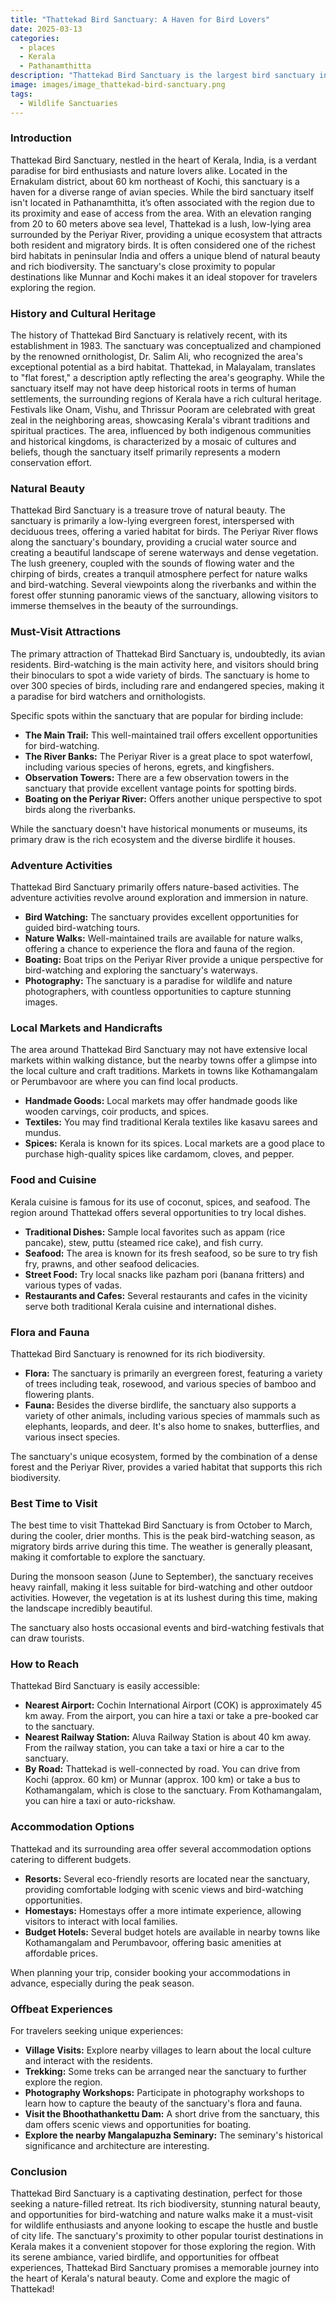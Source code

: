 ```yaml
---
title: "Thattekad Bird Sanctuary: A Haven for Bird Lovers"
date: 2025-03-13
categories:
  - places
  - Kerala
  - Pathanamthitta
description: "Thattekad Bird Sanctuary is the largest bird sanctuary in Kerala and one of the most famous bird sanctuaries in India. It is a haven for bird lovers, especially during winter when migratory birds like flamingos arrive here from as far as Siberia. The sanctuary offers a great opportunity to spot rare species of birds and enjoy the serene beauty of nature."
image: images/image_thattekad-bird-sanctuary.png
tags: 
  - Wildlife Sanctuaries
---
```



### **Introduction**

Thattekad Bird Sanctuary, nestled in the heart of Kerala, India, is a verdant paradise for bird enthusiasts and nature lovers alike. Located in the Ernakulam district, about 60 km northeast of Kochi, this sanctuary is a haven for a diverse range of avian species. While the bird sanctuary itself isn't located in Pathanamthitta, it’s often associated with the region due to its proximity and ease of access from the area. With an elevation ranging from 20 to 60 meters above sea level, Thattekad is a lush, low-lying area surrounded by the Periyar River, providing a unique ecosystem that attracts both resident and migratory birds. It is often considered one of the richest bird habitats in peninsular India and offers a unique blend of natural beauty and rich biodiversity. The sanctuary's close proximity to popular destinations like Munnar and Kochi makes it an ideal stopover for travelers exploring the region.

### **History and Cultural Heritage**

The history of Thattekad Bird Sanctuary is relatively recent, with its establishment in 1983. The sanctuary was conceptualized and championed by the renowned ornithologist, Dr. Salim Ali, who recognized the area's exceptional potential as a bird habitat. Thattekad, in Malayalam, translates to "flat forest," a description aptly reflecting the area's geography. While the sanctuary itself may not have deep historical roots in terms of human settlements, the surrounding regions of Kerala have a rich cultural heritage. Festivals like Onam, Vishu, and Thrissur Pooram are celebrated with great zeal in the neighboring areas, showcasing Kerala's vibrant traditions and spiritual practices. The area, influenced by both indigenous communities and historical kingdoms, is characterized by a mosaic of cultures and beliefs, though the sanctuary itself primarily represents a modern conservation effort.

### **Natural Beauty**

Thattekad Bird Sanctuary is a treasure trove of natural beauty. The sanctuary is primarily a low-lying evergreen forest, interspersed with deciduous trees, offering a varied habitat for birds. The Periyar River flows along the sanctuary's boundary, providing a crucial water source and creating a beautiful landscape of serene waterways and dense vegetation. <placeholder image tag for landscape view of the sanctuary> The lush greenery, coupled with the sounds of flowing water and the chirping of birds, creates a tranquil atmosphere perfect for nature walks and bird-watching. Several viewpoints along the riverbanks and within the forest offer stunning panoramic views of the sanctuary, allowing visitors to immerse themselves in the beauty of the surroundings.

### **Must-Visit Attractions**

The primary attraction of Thattekad Bird Sanctuary is, undoubtedly, its avian residents. Bird-watching is the main activity here, and visitors should bring their binoculars to spot a wide variety of birds. The sanctuary is home to over 300 species of birds, including rare and endangered species, making it a paradise for bird watchers and ornithologists. <placeholder image tag for a photo of birds from the sanctuary>

Specific spots within the sanctuary that are popular for birding include:

*   **The Main Trail:** This well-maintained trail offers excellent opportunities for bird-watching.
*   **The River Banks:** The Periyar River is a great place to spot waterfowl, including various species of herons, egrets, and kingfishers.
*   **Observation Towers:** There are a few observation towers in the sanctuary that provide excellent vantage points for spotting birds.
*   **Boating on the Periyar River:** Offers another unique perspective to spot birds along the riverbanks.

While the sanctuary doesn't have historical monuments or museums, its primary draw is the rich ecosystem and the diverse birdlife it houses.

### **Adventure Activities**

Thattekad Bird Sanctuary primarily offers nature-based activities. The adventure activities revolve around exploration and immersion in nature.

*   **Bird Watching:** The sanctuary provides excellent opportunities for guided bird-watching tours.
*   **Nature Walks:** Well-maintained trails are available for nature walks, offering a chance to experience the flora and fauna of the region.
*   **Boating:** Boat trips on the Periyar River provide a unique perspective for bird-watching and exploring the sanctuary's waterways.
*   **Photography:** The sanctuary is a paradise for wildlife and nature photographers, with countless opportunities to capture stunning images.

### **Local Markets and Handicrafts**

The area around Thattekad Bird Sanctuary may not have extensive local markets within walking distance, but the nearby towns offer a glimpse into the local culture and craft traditions. Markets in towns like Kothamangalam or Perumbavoor are where you can find local products.

*   **Handmade Goods:** Local markets may offer handmade goods like wooden carvings, coir products, and spices.
*   **Textiles:** You may find traditional Kerala textiles like kasavu sarees and mundus.
*   **Spices:** Kerala is known for its spices. Local markets are a good place to purchase high-quality spices like cardamom, cloves, and pepper.

### **Food and Cuisine**

Kerala cuisine is famous for its use of coconut, spices, and seafood. The region around Thattekad offers several opportunities to try local dishes.

*   **Traditional Dishes:** Sample local favorites such as appam (rice pancake), stew, puttu (steamed rice cake), and fish curry. <placeholder image tag for traditional Kerala cuisine>
*   **Seafood:** The area is known for its fresh seafood, so be sure to try fish fry, prawns, and other seafood delicacies.
*   **Street Food:** Try local snacks like pazham pori (banana fritters) and various types of vadas.
*   **Restaurants and Cafes:** Several restaurants and cafes in the vicinity serve both traditional Kerala cuisine and international dishes.

### **Flora and Fauna**

Thattekad Bird Sanctuary is renowned for its rich biodiversity.

*   **Flora:** The sanctuary is primarily an evergreen forest, featuring a variety of trees including teak, rosewood, and various species of bamboo and flowering plants.
*   **Fauna:** Besides the diverse birdlife, the sanctuary also supports a variety of other animals, including various species of mammals such as elephants, leopards, and deer. It's also home to snakes, butterflies, and various insect species. <placeholder image tag for a picture of some of the local wildlife>

The sanctuary's unique ecosystem, formed by the combination of a dense forest and the Periyar River, provides a varied habitat that supports this rich biodiversity.

### **Best Time to Visit**

The best time to visit Thattekad Bird Sanctuary is from October to March, during the cooler, drier months. This is the peak bird-watching season, as migratory birds arrive during this time. The weather is generally pleasant, making it comfortable to explore the sanctuary.

During the monsoon season (June to September), the sanctuary receives heavy rainfall, making it less suitable for bird-watching and other outdoor activities. However, the vegetation is at its lushest during this time, making the landscape incredibly beautiful.

The sanctuary also hosts occasional events and bird-watching festivals that can draw tourists.

### **How to Reach**

Thattekad Bird Sanctuary is easily accessible:

*   **Nearest Airport:** Cochin International Airport (COK) is approximately 45 km away. From the airport, you can hire a taxi or take a pre-booked car to the sanctuary.
*   **Nearest Railway Station:** Aluva Railway Station is about 40 km away. From the railway station, you can take a taxi or hire a car to the sanctuary.
*   **By Road:** Thattekad is well-connected by road. You can drive from Kochi (approx. 60 km) or Munnar (approx. 100 km) or take a bus to Kothamangalam, which is close to the sanctuary. From Kothamangalam, you can hire a taxi or auto-rickshaw.

### **Accommodation Options**

Thattekad and its surrounding area offer several accommodation options catering to different budgets.

*   **Resorts:** Several eco-friendly resorts are located near the sanctuary, providing comfortable lodging with scenic views and bird-watching opportunities.
*   **Homestays:** Homestays offer a more intimate experience, allowing visitors to interact with local families.
*   **Budget Hotels:** Several budget hotels are available in nearby towns like Kothamangalam and Perumbavoor, offering basic amenities at affordable prices.

When planning your trip, consider booking your accommodations in advance, especially during the peak season.

### **Offbeat Experiences**

For travelers seeking unique experiences:

*   **Village Visits:** Explore nearby villages to learn about the local culture and interact with the residents.
*   **Trekking:** Some treks can be arranged near the sanctuary to further explore the region.
*   **Photography Workshops:** Participate in photography workshops to learn how to capture the beauty of the sanctuary's flora and fauna.
*   **Visit the Bhoothathankettu Dam:** A short drive from the sanctuary, this dam offers scenic views and opportunities for boating.
*   **Explore the nearby Mangalapuzha Seminary:** The seminary's historical significance and architecture are interesting.

### **Conclusion**

Thattekad Bird Sanctuary is a captivating destination, perfect for those seeking a nature-filled retreat. Its rich biodiversity, stunning natural beauty, and opportunities for bird-watching and nature walks make it a must-visit for wildlife enthusiasts and anyone looking to escape the hustle and bustle of city life. The sanctuary's proximity to other popular tourist destinations in Kerala makes it a convenient stopover for those exploring the region. With its serene ambiance, varied birdlife, and opportunities for offbeat experiences, Thattekad Bird Sanctuary promises a memorable journey into the heart of Kerala's natural beauty. Come and explore the magic of Thattekad!



